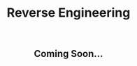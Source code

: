 <center><h1>Reverse Engineering</h1></center>
<br>
<center><h2>Coming Soon...</h2></center>
<br><br><br><br><br><br><br><br>
